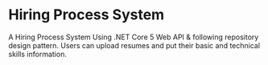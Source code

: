 # Hiring Process System
A Hiring Process System Using .NET Core 5 Web API & following repository design pattern. Users can upload resumes and put their basic and technical skills information.
